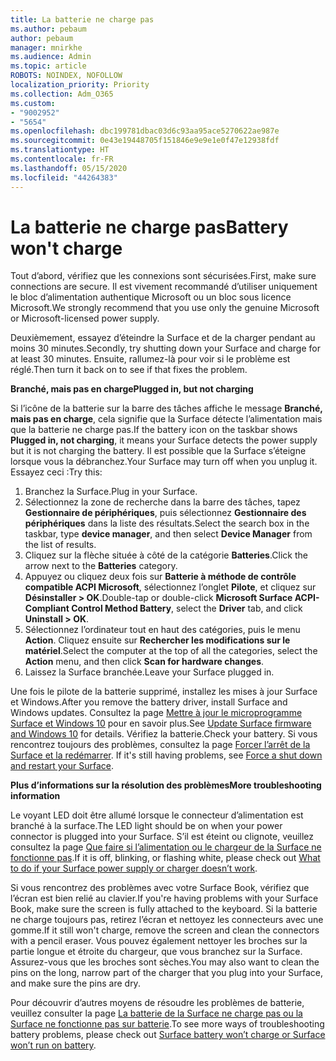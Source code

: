 ```yaml
---
title: La batterie ne charge pas
ms.author: pebaum
author: pebaum
manager: mnirkhe
ms.audience: Admin
ms.topic: article
ROBOTS: NOINDEX, NOFOLLOW
localization_priority: Priority
ms.collection: Adm_O365
ms.custom:
- "9002952"
- "5654"
ms.openlocfilehash: dbc199781dbac03d6c93aa95ace5270622ae987e
ms.sourcegitcommit: 0e43e19448705f151846e9e9e1e0f47e12938fdf
ms.translationtype: HT
ms.contentlocale: fr-FR
ms.lasthandoff: 05/15/2020
ms.locfileid: "44264383"
---
```

# <a name="battery-wont-charge"></a><span data-ttu-id="77f21-102">La batterie ne charge pas</span><span class="sxs-lookup"><span data-stu-id="77f21-102">Battery won't charge</span></span>

<span data-ttu-id="77f21-103">Tout d’abord, vérifiez que les connexions sont sécurisées.</span><span class="sxs-lookup"><span data-stu-id="77f21-103">First, make sure connections are secure.</span></span> <span data-ttu-id="77f21-104">Il est vivement recommandé d’utiliser uniquement le bloc d’alimentation authentique Microsoft ou un bloc sous licence Microsoft.</span><span class="sxs-lookup"><span data-stu-id="77f21-104">We strongly recommend that you use only the genuine Microsoft or Microsoft-licensed power supply.</span></span>

<span data-ttu-id="77f21-105">Deuxièmement, essayez d’éteindre la Surface et de la charger pendant au moins 30 minutes.</span><span class="sxs-lookup"><span data-stu-id="77f21-105">Secondly, try shutting down your Surface and charge for at least 30 minutes.</span></span> <span data-ttu-id="77f21-106">Ensuite, rallumez-là pour voir si le problème est réglé.</span><span class="sxs-lookup"><span data-stu-id="77f21-106">Then turn it back on to see if that fixes the problem.</span></span>

<span data-ttu-id="77f21-107">**Branché, mais pas en charge**</span><span class="sxs-lookup"><span data-stu-id="77f21-107">**Plugged in, but not charging**</span></span>

<span data-ttu-id="77f21-108">Si l’icône de la batterie sur la barre des tâches affiche le message **Branché, mais pas en charge**, cela signifie que la Surface détecte l’alimentation mais que la batterie ne charge pas.</span><span class="sxs-lookup"><span data-stu-id="77f21-108">If the battery icon on the taskbar shows **Plugged in, not charging**, it means your Surface detects the power supply but it is not charging the battery.</span></span> <span data-ttu-id="77f21-109">Il est possible que la Surface s’éteigne lorsque vous la débranchez.</span><span class="sxs-lookup"><span data-stu-id="77f21-109">Your Surface may turn off when you unplug it.</span></span> <span data-ttu-id="77f21-110">Essayez ceci :</span><span class="sxs-lookup"><span data-stu-id="77f21-110">Try this:</span></span>

1. <span data-ttu-id="77f21-111">Branchez la Surface.</span><span class="sxs-lookup"><span data-stu-id="77f21-111">Plug in your Surface.</span></span>
2. <span data-ttu-id="77f21-112">Sélectionnez la zone de recherche dans la barre des tâches, tapez **Gestionnaire de périphériques**, puis sélectionnez **Gestionnaire des périphériques** dans la liste des résultats.</span><span class="sxs-lookup"><span data-stu-id="77f21-112">Select the search box in the taskbar, type **device manager**, and then select **Device Manager** from the list of results.</span></span>
3. <span data-ttu-id="77f21-113">Cliquez sur la flèche située à côté de la catégorie **Batteries**.</span><span class="sxs-lookup"><span data-stu-id="77f21-113">Click the arrow next to the **Batteries** category.</span></span>
4. <span data-ttu-id="77f21-114">Appuyez ou cliquez deux fois sur **Batterie à méthode de contrôle compatible ACPI Microsoft**, sélectionnez l’onglet **Pilote**, et cliquez sur **Désinstaller > OK**.</span><span class="sxs-lookup"><span data-stu-id="77f21-114">Double-tap or double-click **Microsoft Surface ACPI-Compliant Control Method Battery**, select the **Driver** tab, and click **Uninstall > OK**.</span></span>
5. <span data-ttu-id="77f21-115">Sélectionnez l’ordinateur tout en haut des catégories, puis le menu **Action**. Cliquez ensuite sur **Rechercher les modifications sur le matériel**.</span><span class="sxs-lookup"><span data-stu-id="77f21-115">Select the computer at the top of all the categories, select the **Action** menu, and then click **Scan for hardware changes**.</span></span>
6. <span data-ttu-id="77f21-116">Laissez la Surface branchée.</span><span class="sxs-lookup"><span data-stu-id="77f21-116">Leave your Surface plugged in.</span></span>

<span data-ttu-id="77f21-117">Une fois le pilote de la batterie supprimé, installez les mises à jour Surface et Windows.</span><span class="sxs-lookup"><span data-stu-id="77f21-117">After you remove the battery driver, install Surface and Windows updates.</span></span> <span data-ttu-id="77f21-118">Consultez la page [Mettre à jour le microprogramme Surface et Windows 10](https://support.microsoft.com/help/4023505) pour en savoir plus.</span><span class="sxs-lookup"><span data-stu-id="77f21-118">See [Update Surface firmware and Windows 10](https://support.microsoft.com/help/4023505) for details.</span></span> <span data-ttu-id="77f21-119">Vérifiez la batterie.</span><span class="sxs-lookup"><span data-stu-id="77f21-119">Check your battery.</span></span> <span data-ttu-id="77f21-120">Si vous rencontrez toujours des problèmes, consultez la page [Forcer l’arrêt de la Surface et la redémarrer](https://support.microsoft.com/help/4036280/surface-force-a-shut-down-and-restart-your-surface). </span><span class="sxs-lookup"><span data-stu-id="77f21-120">If it's still having problems, see [Force a shut down and restart your Surface](https://support.microsoft.com/help/4036280/surface-force-a-shut-down-and-restart-your-surface).</span></span>

<span data-ttu-id="77f21-121">**Plus d’informations sur la résolution des problèmes**</span><span class="sxs-lookup"><span data-stu-id="77f21-121">**More troubleshooting information**</span></span>

<span data-ttu-id="77f21-122">Le voyant LED doit être allumé lorsque le connecteur d’alimentation est branché à la surface.</span><span class="sxs-lookup"><span data-stu-id="77f21-122">The LED light should be on when your power connector is plugged into your Surface.</span></span> <span data-ttu-id="77f21-123">S’il est éteint ou clignote, veuillez consultez la page [Que faire si l’alimentation ou le chargeur de la Surface ne fonctionne pas](https://support.microsoft.com/help/4484763/surface-fix-issues-with-your-power-supply).</span><span class="sxs-lookup"><span data-stu-id="77f21-123">If it is off, blinking, or flashing white, please check out [What to do if your Surface power supply or charger doesn’t work](https://support.microsoft.com/help/4484763/surface-fix-issues-with-your-power-supply).</span></span> 

<span data-ttu-id="77f21-124">Si vous rencontrez des problèmes avec votre Surface Book, vérifiez que l’écran est bien relié au clavier.</span><span class="sxs-lookup"><span data-stu-id="77f21-124">If you're having problems with your Surface Book, make sure the screen is fully attached to the keyboard.</span></span> <span data-ttu-id="77f21-125">Si la batterie ne charge toujours pas, retirez l’écran et nettoyez les connecteurs avec une gomme.</span><span class="sxs-lookup"><span data-stu-id="77f21-125">If it still won't charge, remove the screen and clean the connectors with a pencil eraser.</span></span> <span data-ttu-id="77f21-126">Vous pouvez également nettoyer les broches sur la partie longue et étroite du chargeur, que vous branchez sur la Surface. Assurez-vous que les broches sont sèches.</span><span class="sxs-lookup"><span data-stu-id="77f21-126">You may also want to clean the pins on the long, narrow part of the charger that you plug into your Surface, and make sure the pins are dry.</span></span>

<span data-ttu-id="77f21-127">Pour découvrir d’autres moyens de résoudre les problèmes de batterie, veuillez consulter la page [La batterie de la Surface ne charge pas ou la Surface ne fonctionne pas sur batterie](https://support.microsoft.com/help/4023536/surface-surface-battery-wont-charge).</span><span class="sxs-lookup"><span data-stu-id="77f21-127">To see more ways of troubleshooting battery problems, please check out [Surface battery won’t charge or Surface won’t run on battery](https://support.microsoft.com/help/4023536/surface-surface-battery-wont-charge).</span></span>
